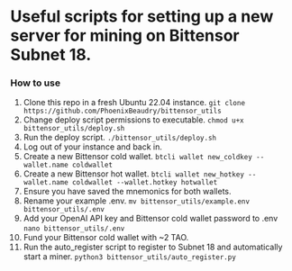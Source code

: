 # Useful scripts for setting up a new server for mining on Bittensor Subnet 18.

### How to use

1. Clone this repo in a fresh Ubuntu 22.04 instance. `git clone https://github.com/PhoenixBeaudry/bittensor_utils`
2. Change deploy script permissions to executable. `chmod u+x bittensor_utils/deploy.sh`
3. Run the deploy script. `./bittensor_utils/deploy.sh`
4. Log out of your instance and back in.
5. Create a new Bittensor cold wallet. `btcli wallet new_coldkey --wallet.name coldwallet`
6. Create a new Bittensor hot wallet. `btcli wallet new_hotkey --wallet.name coldwallet --wallet.hotkey hotwallet`
7. Ensure you have saved the mnemonics for both wallets.
8. Rename your example .env. `mv bittensor_utils/example.env bittensor_utils/.env`
9. Add your OpenAI API key and Bittensor cold wallet password to .env `nano bittensor_utils/.env`
10. Fund your Bittensor cold wallet with ~2 TAO.
11. Run the auto_register script to register to Subnet 18 and automatically start a miner. `python3 bittensor_utils/auto_register.py`
